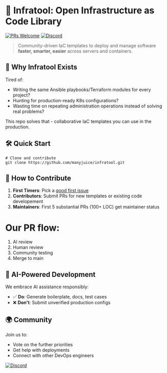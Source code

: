 # 🚀 Infratool: Open Infrastructure as Code Library

[![PRs Welcome](https://img.shields.io/badge/PRs-welcome-brightgreen.svg)](https://github.com/manyjuice/infratool/pulls)
[![Discord](https://img.shields.io/discord/your-server-id)](https://discord.gg/PM8qJ45X)

> Community-driven IaC templates to deploy and manage software **faster, smarter, easier** across servers and containers.

## 🌟 Why Infratool Exists

Tired of:
- Writing the same Ansible playbooks/Terraform modules for every project?
- Hunting for production-ready K8s configurations?
- Wasting time on repeating administration operations instead of solving real problems?

This repo solves that - collaborative IaC templates you can use in the production.

## 🛠️ Quick Start

```
# Clone and contribute
git clone https://github.com/manyjuice/infratool.git
```

## 🤝 How to Contribute

1. **First Timers**: Pick a [good first issue](https://github.com/manyjuice/infratool/issues/new)
2. **Contributors**: Submit PRs for new templates or existing code developement
3. **Maintainers**: First 5 substantial PRs (100+ LOC) get maintainer status

# Our PR flow:
1. AI review
2. Human review
3. Community testing
4. Merge to main

## 🧠 AI-Powered Development

We embrace AI assistance responsibly:
- ✅ **Do**: Generate boilerplate, docs, test cases
- ❌ **Don't**: Submit unverified production configs

## 🌍 Community

Join us to:
- Vote on the further priorities
- Get help with deployments
- Connect with other DevOps engineers

[![Discord](https://img.shields.io/badge/chat-on%20Discord-7289DA)](https://discord.gg/PM8qJ45X)